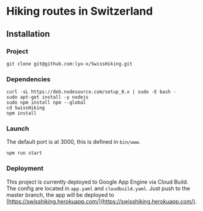 # Hiking routes in Switzerland

## Installation

### Project

```
git clone git@github.com:lyx-x/SwissHiking.git
```

### Dependencies

```
curl -sL https://deb.nodesource.com/setup_8.x | sudo -E bash -
sudo apt-get install -y nodejs
sudo npm install npm --global
cd SwissHiking
npm install
```

### Launch

The default port is at 3000, this is defined in `bin/www`.

```
npm run start
```

### Deployment

This project is currently deployed to Google App Engine via Cloud Build. The config are located in `app.yaml` and `cloudbuild.yaml`. Just push to the master branch, the app will be deployed to [https://swisshiking.herokuapp.com/](https://swisshiking.herokuapp.com/).

